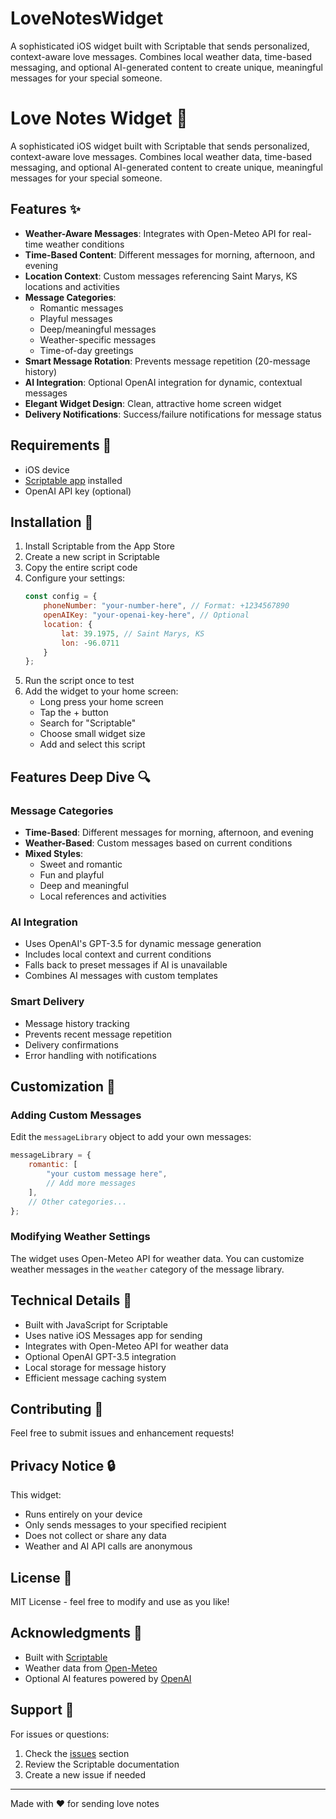 # LoveNotesWidget
A sophisticated iOS widget built with Scriptable that sends personalized, context-aware love messages. Combines local weather data, time-based messaging, and optional AI-generated content to create unique, meaningful messages for your special someone.
# Love Notes Widget 💌

A sophisticated iOS widget built with Scriptable that sends personalized, context-aware love messages. Combines local weather data, time-based messaging, and optional AI-generated content to create unique, meaningful messages for your special someone.

## Features ✨

- **Weather-Aware Messages**: Integrates with Open-Meteo API for real-time weather conditions
- **Time-Based Content**: Different messages for morning, afternoon, and evening
- **Location Context**: Custom messages referencing Saint Marys, KS locations and activities
- **Message Categories**:
  - Romantic messages
  - Playful messages
  - Deep/meaningful messages
  - Weather-specific messages
  - Time-of-day greetings
- **Smart Message Rotation**: Prevents message repetition (20-message history)
- **AI Integration**: Optional OpenAI integration for dynamic, contextual messages
- **Elegant Widget Design**: Clean, attractive home screen widget
- **Delivery Notifications**: Success/failure notifications for message status

## Requirements 📱

- iOS device
- [Scriptable app](https://apps.apple.com/us/app/scriptable/id1405459188) installed
- OpenAI API key (optional)

## Installation 🚀

1. Install Scriptable from the App Store
2. Create a new script in Scriptable
3. Copy the entire script code
4. Configure your settings:
   ```javascript
   const config = {
       phoneNumber: "your-number-here", // Format: +1234567890
       openAIKey: "your-openai-key-here", // Optional
       location: {
           lat: 39.1975, // Saint Marys, KS
           lon: -96.0711
       }
   };
   ```
5. Run the script once to test
6. Add the widget to your home screen:
   - Long press your home screen
   - Tap the + button
   - Search for "Scriptable"
   - Choose small widget size
   - Add and select this script

## Features Deep Dive 🔍

### Message Categories
- **Time-Based**: Different messages for morning, afternoon, and evening
- **Weather-Based**: Custom messages based on current conditions
- **Mixed Styles**: 
  - Sweet and romantic
  - Fun and playful
  - Deep and meaningful
  - Local references and activities

### AI Integration
- Uses OpenAI's GPT-3.5 for dynamic message generation
- Includes local context and current conditions
- Falls back to preset messages if AI is unavailable
- Combines AI messages with custom templates

### Smart Delivery
- Message history tracking
- Prevents recent message repetition
- Delivery confirmations
- Error handling with notifications

## Customization 🎨

### Adding Custom Messages
Edit the `messageLibrary` object to add your own messages:
```javascript
messageLibrary = {
    romantic: [
        "your custom message here",
        // Add more messages
    ],
    // Other categories...
};
```

### Modifying Weather Settings
The widget uses Open-Meteo API for weather data. You can customize weather messages in the `weather` category of the message library.

## Technical Details 🔧

- Built with JavaScript for Scriptable
- Uses native iOS Messages app for sending
- Integrates with Open-Meteo API for weather data
- Optional OpenAI GPT-3.5 integration
- Local storage for message history
- Efficient message caching system

## Contributing 🤝

Feel free to submit issues and enhancement requests!

## Privacy Notice 🔒

This widget:
- Runs entirely on your device
- Only sends messages to your specified recipient
- Does not collect or share any data
- Weather and AI API calls are anonymous

## License 📄

MIT License - feel free to modify and use as you like!

## Acknowledgments 👏

- Built with [Scriptable](https://scriptable.app/)
- Weather data from [Open-Meteo](https://open-meteo.com/)
- Optional AI features powered by [OpenAI](https://openai.com/)

## Support 💪

For issues or questions:
1. Check the [issues](https://github.com/yourusername/love-notes-widget/issues) section
2. Review the Scriptable documentation
3. Create a new issue if needed

---

Made with ❤️ for sending love notes
